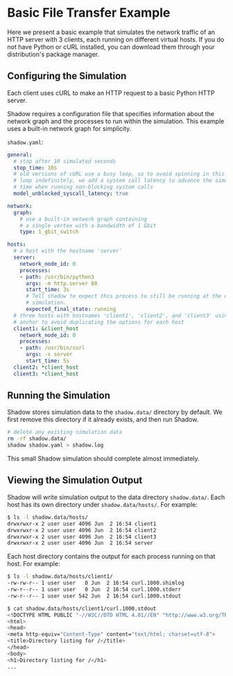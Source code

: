 # Basic File Transfer Example

Here we present a basic example that simulates the network traffic of an HTTP
server with 3 clients, each running on different virtual hosts. If you do not
have Python or cURL installed, you can download them through your distribution's
package manager.

## Configuring the Simulation

Each client uses cURL to make an HTTP request to a basic Python HTTP server.

Shadow requires a configuration file that specifies information about the
network graph and the processes to run within the simulation. This example
uses a built-in network graph for simplicity.

`shadow.yaml`:

```yaml
general:
  # stop after 10 simulated seconds
  stop_time: 10s
  # old versions of cURL use a busy loop, so to avoid spinning in this busy
  # loop indefinitely, we add a system call latency to advance the simulated
  # time when running non-blocking system calls
  model_unblocked_syscall_latency: true

network:
  graph:
    # use a built-in network graph containing
    # a single vertex with a bandwidth of 1 Gbit
    type: 1_gbit_switch

hosts:
  # a host with the hostname 'server'
  server:
    network_node_id: 0
    processes:
    - path: /usr/bin/python3
      args: -m http.server 80
      start_time: 3s
      # Tell shadow to expect this process to still be running at the end of the
      # simulation.
      expected_final_state: running
  # three hosts with hostnames 'client1', 'client2', and 'client3' using a yaml
  # anchor to avoid duplicating the options for each host
  client1: &client_host
    network_node_id: 0
    processes:
    - path: /usr/bin/curl
      args: -s server
      start_time: 5s
  client2: *client_host
  client3: *client_host
```

## Running the Simulation

Shadow stores simulation data to the `shadow.data/` directory by default. We
first remove this directory if it already exists, and then run Shadow.

```bash
# delete any existing simulation data
rm -rf shadow.data/
shadow shadow.yaml > shadow.log
```

This small Shadow simulation should complete almost immediately.

## Viewing the Simulation Output

Shadow will write simulation output to the data directory `shadow.data/`. Each
host has its own directory under `shadow.data/hosts/`. For example:

```bash
$ ls -l shadow.data/hosts/
drwxrwxr-x 2 user user 4096 Jun  2 16:54 client1
drwxrwxr-x 2 user user 4096 Jun  2 16:54 client2
drwxrwxr-x 2 user user 4096 Jun  2 16:54 client3
drwxrwxr-x 2 user user 4096 Jun  2 16:54 server
```

Each host directory contains the output for each process running on that host.
For example:

```bash
$ ls -l shadow.data/hosts/client1/
-rw-rw-r-- 1 user user   0 Jun  2 16:54 curl.1000.shimlog
-rw-r--r-- 1 user user   0 Jun  2 16:54 curl.1000.stderr
-rw-r--r-- 1 user user 542 Jun  2 16:54 curl.1000.stdout

$ cat shadow.data/hosts/client1/curl.1000.stdout
<!DOCTYPE HTML PUBLIC "-//W3C//DTD HTML 4.01//EN" "http://www.w3.org/TR/html4/strict.dtd">
<html>
<head>
<meta http-equiv="Content-Type" content="text/html; charset=utf-8">
<title>Directory listing for /</title>
</head>
<body>
<h1>Directory listing for /</h1>
...
```
